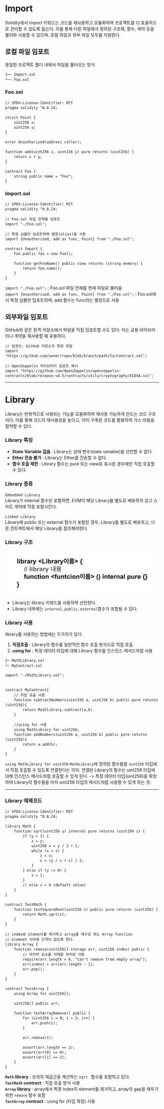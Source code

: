 # Import
Solidity에서 import 키워드는 코드를 재사용하고 모듈화하여 프로젝트를 더 효율적으로 관리할 수 있도록 돕는다. 이를 통해 다른 파일에서 정의된 구조체, 함수, 계약 등을 불러와 사용할 수 있으며, 로컬 파일과 외부 파일 모두를 지원한다.

## 로컬 파일 임포트
 동일한 프로젝트 폴더 내에서 파일을 불러오는 방식
 ```bash
 ├── Import.sol
└── Foo.sol
```

### Foo.sol
```solidity
// SPDX-License-Identifier: MIT
pragma solidity ^0.8.24;

struct Point {
    uint256 x;
    uint256 y;
}

error Unauthorized(address caller);

function add(uint256 x, uint256 y) pure returns (uint256) {
    return x + y;
}

contract Foo {
    string public name = "Foo";
}
```
### Import.sol
```solidity
// SPDX-License-Identifier: MIT
pragma solidity ^0.8.24;

// Foo.sol 파일 전체를 임포트
import "./Foo.sol";

// 특정 심볼만 임포트하며 별칭(alias)을 사용
import {Unauthorized, add as func, Point} from "./Foo.sol";

contract Import {
    Foo public foo = new Foo();

    function getFooName() public view returns (string memory) {
        return foo.name();
    }
}
```
`import "./Foo.sol";` : Foo.sol 파일 전체를 현재 파일로 불러옴   
`import {Unauthorized, add as func, Point} from "./Foo.sol";` : Foo.sol에서 특정 심볼만 임포트하며, add 함수는 func라는 별칭으로 사용


## 외부파일 임포트
GitHub와 같은 원격 저장소에서 파일을 직접 임포트할 수도 있다. 이는 공용 라이브러리나 계약을 재사용할 때 유용하다. 

```solidity
// 임포트: GitHub 저장소의 특정 파일
import "https://github.com/owner/repo/blob/branch/path/to/Contract.sol";

// OpenZeppelin 라이브러리 임포트 예시
import "https://github.com/OpenZeppelin/openzeppelin-contracts/blob/release-v4.5/contracts/utils/cryptography/ECDSA.sol";
```
---
# Library
Library는 반복적으로 사용되는 기능을 모듈화하여 재사용 가능하게 만드는 코드 구조이다.  이를 통해 코드의 재사용성을 높이고, 이미 구축된 코드를 활용하여 가스 비용을 절약할 수 있다. 

### Library 특징
* **State Variable 없음** : Library는 상태 변수(state variable)를 선언할 수 없다.
* **Ether 전송 불가** : Library는 Ether를 전송할 수 없다.
* **함수 호출 제한** : Library 함수는 pure 또는 view로 표시된 경우에만 직접 호출할 수 있다.

### Library 종류
`Embedded Library`  
Library가 internal 함수만 포함하면, EVM이 해당 Library를 별도로 배포하지 않고 스마트 계약에 직접 포함시킨다. 

`Linked Library`  
Library에 public 또는 external 함수가 포함된 경우, Library를 별도로 배포하고, 다른 컨트랙트에서 해당 Library를 참조해야한다. 

### Library 구조
![library](../image/library.png)

* Library는 library 키워드를 사용하여 선언한다.
* Library 내부에는 `internal`, `public`, `external`함수가 포함될 수 있다.

### Library 사용
library를 사용하는 방법에는 두가지가 있다.
1. **직접호출** : Library의 함수를 일반적인 함수 호출 방식으로 직접 호출
2. **using for** : 특정 데이터 타입에 대해 Library 함수를 인스턴스 메서드처럼 사용 

```bash
├─ MathLibrary.sol
└─ MyContract.sol
```
```solidity
import "./MathLibrary.sol";


contract MyContract{
    // 직접 호출 사용
    function subtractNumbers(uint256 a, uint256 b) public pure returns (uint256){
        return Mathlibrary.subtract(a,b)
    }

    //using for 사용
    using MathLibrary for uint256;
    function addNumbers(uint256 a, uint256 b) public pure returns (uint256){
        return a.add(b);
    }
}
```
`using MathLibrary for uint256`
`MathLibrary`에 정의된 함수들을 `uint256` 타입에서 직접 호출할 수 있도록 연결한다는 의미. 
연결된 Library의 함수는 uint256 타입에 대해 인스턴스 메서드처럼 호출할 수 있게 된다. 
-> 특정 데이터 타입(uint256)을 확장하여 Library의 함수들을 마치 uint256 타입의 메서드처럼 사용할 수 있게 하는 것.

---

### Library 예제코드
```solidity
// SPDX-License-Identifier: MIT
pragma solidity ^0.8.24;

library Math {
    function sqrt(uint256 y) internal pure returns (uint256 z) {
        if (y > 3) {
            z = y;
            uint256 x = y / 2 + 1;
            while (x < z) {
                z = x;
                x = (y / x + x) / 2;
            }
        } else if (y != 0) {
            z = 1;
        }
        // else z = 0 (default value)
    }
}

contract TestMath {
    function testSquareRoot(uint256 x) public pure returns (uint256) {
        return Math.sqrt(x);
    }
}

// index로 element를 제거하고 array를 재구성 하는 Array function
// elemnet 사이에 간격이 없도록 한다.
library Array {
    function remove(uint256[] storage arr, uint256 index) public {
        // 마지막 요소를 삭제할 위치로 이동
        require(arr.length > 0, "Can't remove from empty array");
        arr[index] = arr[arr.length - 1];
        arr.pop();
    }
}

contract TestArray {
    using Array for uint256[];

    uint256[] public arr;

    function testArrayRemove() public {
        for (uint256 i = 0; i < 3; i++) {
            arr.push(i);
        }

        arr.remove(1);

        assert(arr.length == 2);
        assert(arr[0] == 0);
        assert(arr[1] == 2);
    }
}
```

**`Math` library** : 숫자의 제곱근을 계산하는 `sqrt ` 함수를 포함하고 있다.    
**`TestMath` contract** : 직접 호출 방식 사용  
**`Array` library** : array에서 특정 index의 element를 제거하고, array의 gap을 채우기 위한 `remove` 함수 포함   
**`TestArray` contract** : using for (타입 확장) 사용

